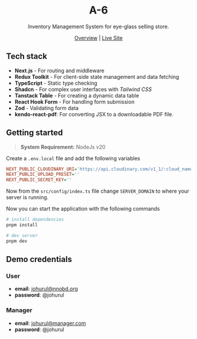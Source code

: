 <h1 align="center">
  A-6
</h1>

<p align="center">
 Inventory Management System for eye-glass selling store.
</p>

<div align="center">
  <a href="./NOTES.md">Overview</a>
  |
  <a href="https://a-6-by-johurul.vercel.app/" target="_blank">Live Site</a>
</div>

## Tech stack
- **Next.js** - For routing and middleware
- **Redux Toolkit** - For client-side state management and data fetching
- **TypeScript** - Static type checking
- **Shadcn** - For complex user interfaces with *Tailwind CSS*
- **Tanstack Table** - For creating a dynamic data table
- **React Hook Form** - For handling form submission
- **Zod** - Validating form data
- **kendo-react-pdf**: For converting JSX to a downloadable PDF file.

## Getting started
> **System Requirement:** NodeJs v20

Create a `.env.local` file and add the following variables

```ini
NEXT_PUBLIC_CLOUDINARY_URI='https://api.cloudinary.com/v1_1/:cloud_name/image/upload'
NEXT_PUBLIC_UPLOAD_PRESET=''
NEXT_PUBLIC_SECRET_KEY=''
```

Now from the `src/config/index.ts` file change `SERVER_DOMAIN` to where your server is running.

Now you can start the application with the following commands

```bash
# install dependencies
pnpm install

# dev server
pnpm dev
```

## Demo credentials

### User
  - **email**: johurul@nnobd.org
  - **password**: @johurul

### Manager
  - **email**: johurul@manager.com
  - **password**: @johurul